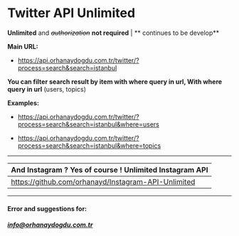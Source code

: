 # Twitter API Unlimited 
**Unlimited** and ~~*authorization*~~ **not required** | ** continues to be develop**

**Main URL:**
- https://api.orhanaydogdu.com.tr/twitter/?process=search&search=istanbul

**You can filter search result by item with where query in url,
With where query in url**
(users, topics)

**Examples:**
- https://api.orhanaydogdu.com.tr/twitter/?process=search&search=istanbul&where=users

- https://api.orhanaydogdu.com.tr/twitter/?process=search&search=istanbul&where=topics

------------

|  And Instagram ? Yes of course ! Unlimited Instagram API  |
| ------------ |
| https://github.com/orhanayd/Instagram-API-Unlimited  |

------------

#### **Error and suggestions for:**
##### info@orhanaydogdu.com.tr
